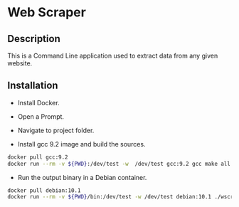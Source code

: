 # Web Scraper

## Description

This is a Command Line application used to extract data from any given website.

## Installation

- Install Docker.

- Open a Prompt.

- Navigate to project folder.

- Install gcc 9.2 image and build the sources.

```bash
docker pull gcc:9.2
docker run --rm -v ${PWD}:/dev/test -w  /dev/test gcc:9.2 gcc make all
```

- Run the output binary in a Debian container.

```bash
docker pull debian:10.1
docker run --rm -v ${PWD}/bin:/dev/test -w /dev/test debian:10.1 ./wscrap [OPTIONS]
```
